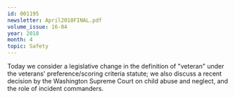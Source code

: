 ```yaml
---
id: 001195
newsletter: April2018FINAL.pdf
volume_issue: 16-04
year: 2018
month: 4
topic: Safety
---
```


Today we consider a legislative change in the definition of "veteran" under the veterans' preference/scoring criteria statute; we also discuss a recent decision by the Washington Supreme Court on child abuse and neglect, and the role of incident commanders.